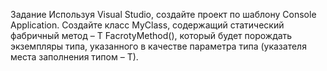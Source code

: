Задание
Используя Visual Studio, создайте проект по шаблону Console Application.
Создайте класс MyClass<T>, содержащий статический фабричный метод – T FacrotyMethod(), который будет порождать экземпляры типа, 
указанного в качестве параметра типа (указателя места заполнения типом – Т).
